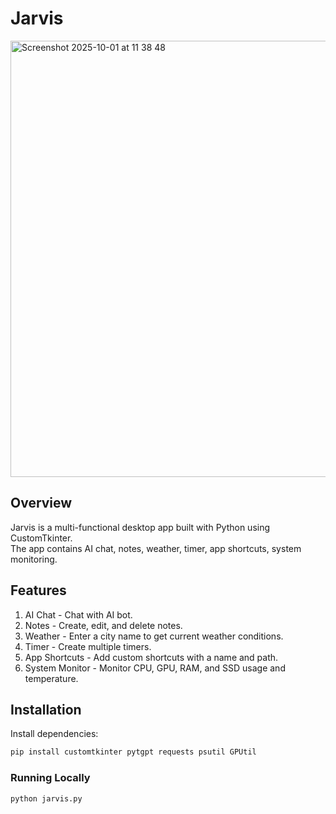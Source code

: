 # Jarvis 

<img width="533" height="698" alt="Screenshot 2025-10-01 at 11 38 48" src="https://github.com/user-attachments/assets/a43cb8e1-4fd6-4e39-ad79-4406ae64a704" />


## Overview
Jarvis is a multi-functional desktop app built with Python using CustomTkinter.  
The app contains AI chat, notes, weather, timer, app shortcuts, system monitoring.

## Features
1. AI Chat - Chat with AI bot.  
2. Notes - Create, edit, and delete notes.  
3. Weather - Enter a city name to get current weather conditions.  
4. Timer - Create multiple timers.  
5. App Shortcuts - Add custom shortcuts with a name and path.
6. System Monitor - Monitor CPU, GPU, RAM, and SSD usage and temperature.  

## Installation

Install dependencies:
```bash
pip install customtkinter pytgpt requests psutil GPUtil
```

### Running Locally
```bash
python jarvis.py
```
